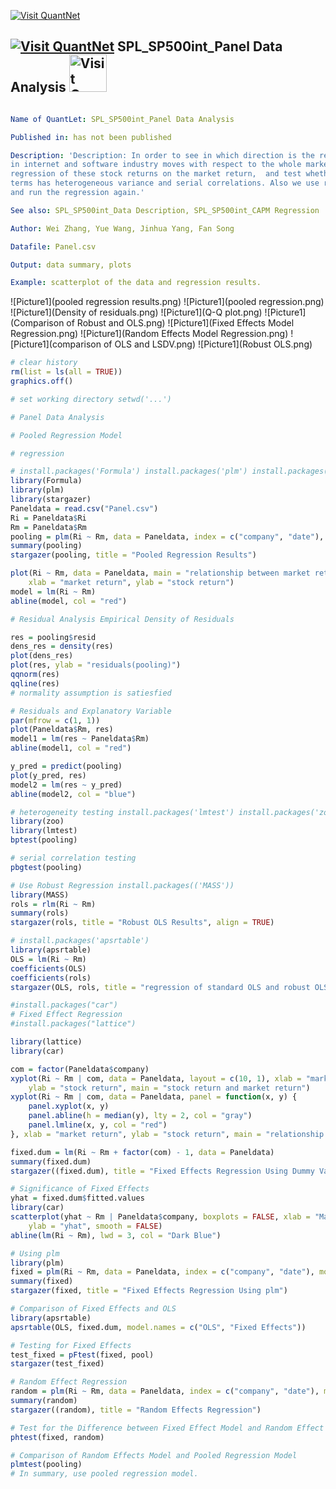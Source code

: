 [<img src="https://github.com/QuantLet/Styleguide-and-Validation-procedure/blob/master/pictures/banner.png" alt="Visit QuantNet">](http://quantlet.de/index.php?p=info)

## [<img src="https://github.com/QuantLet/Styleguide-and-Validation-procedure/blob/master/pictures/qloqo.png" alt="Visit QuantNet">](http://quantlet.de/) **SPL_SP500int_Panel Data Analysis** [<img src="https://github.com/QuantLet/Styleguide-and-Validation-procedure/blob/master/pictures/QN2.png" width="60" alt="Visit QuantNet 2.0">](http://quantlet.de/d3/ia)

```yaml

Name of QuantLet: SPL_SP500int_Panel Data Analysis

Published in: has not been published

Description: 'Description: In order to see in which direction is the return of stocks 
in internet and software industry moves with respect to the whole market, we run pooled 
regression of these stock returns on the market return,  and test whether the error 
terms has heterogeneous variance and serial correlations. Also we use robust variance 
and run the regression again.'

See also: SPL_SP500int_Data Description, SPL_SP500int_CAPM Regression

Author: Wei Zhang, Yue Wang, Jinhua Yang, Fan Song

Datafile: Panel.csv

Output: data summary, plots

Example: scatterplot of the data and regression results.

```

![Picture1](pooled regression results.png)
![Picture1](pooled regression.png)
![Picture1](Density of residuals.png)
![Picture1](Q-Q plot.png)
![Picture1](Comparison of Robust and OLS.png)
![Picture1](Fixed Effects Model Regression.png)
![Picture1](Random Effects Model Regression.png)
![Picture1](comparison of OLS and LSDV.png)
![Picture1](Robust OLS.png)



```r
# clear history
rm(list = ls(all = TRUE))
graphics.off()

# set working directory setwd('...')

# Panel Data Analysis

# Pooled Regression Model

# regression

# install.packages('Formula') install.packages('plm') install.packages('stargazer')
library(Formula)
library(plm)
library(stargazer)
Paneldata = read.csv("Panel.csv")
Ri = Paneldata$Ri
Rm = Paneldata$Rm
pooling = plm(Ri ~ Rm, data = Paneldata, index = c("company", "date"), model = "pooling")
summary(pooling)
stargazer(pooling, title = "Pooled Regression Results")

plot(Ri ~ Rm, data = Paneldata, main = "relationship between market return and stock return", 
    xlab = "market return", ylab = "stock return")
model = lm(Ri ~ Rm)
abline(model, col = "red")

# Residual Analysis Empirical Density of Residuals

res = pooling$resid
dens_res = density(res)
plot(dens_res)
plot(res, ylab = "residuals(pooling)")
qqnorm(res)
qqline(res)
# normality assumption is satiesfied

# Residuals and Explanatory Variable
par(mfrow = c(1, 1))
plot(Paneldata$Rm, res)
model1 = lm(res ~ Paneldata$Rm)
abline(model1, col = "red")

y_pred = predict(pooling)
plot(y_pred, res)
model2 = lm(res ~ y_pred)
abline(model2, col = "blue")

# heterogeneity testing install.packages('lmtest') install.packages('zoo')
library(zoo)
library(lmtest)
bptest(pooling)

# serial correlation testing
pbgtest(pooling)

# Use Robust Regression install.packages(('MASS'))
library(MASS)
rols = rlm(Ri ~ Rm)
summary(rols)
stargazer(rols, title = "Robust OLS Results", align = TRUE)

# install.packages('apsrtable')
library(apsrtable)
OLS = lm(Ri ~ Rm)
coefficients(OLS)
coefficients(rols)
stargazer(OLS, rols, title = "regression of standard OLS and robust OLS")

#install.packages("car")
# Fixed Effect Regression
#install.packages("lattice")

library(lattice)
library(car)

com = factor(Paneldata$company)
xyplot(Ri ~ Rm | com, data = Paneldata, layout = c(10, 1), xlab = "market return", 
    ylab = "stock return", main = "stock return and market return")
xyplot(Ri ~ Rm | com, data = Paneldata, panel = function(x, y) {
    panel.xyplot(x, y)
    panel.abline(h = median(y), lty = 2, col = "gray")
    panel.lmline(x, y, col = "red")
}, xlab = "market return", ylab = "stock return", main = "relationship between market return and stock return")

fixed.dum = lm(Ri ~ Rm + factor(com) - 1, data = Paneldata)
summary(fixed.dum)
stargazer((fixed.dum), title = "Fixed Effects Regression Using Dummy Variables")

# Significance of Fixed Effects
yhat = fixed.dum$fitted.values
library(car)
scatterplot(yhat ~ Rm | Paneldata$company, boxplots = FALSE, xlab = "Market price", 
    ylab = "yhat", smooth = FALSE)
abline(lm(Ri ~ Rm), lwd = 3, col = "Dark Blue")

# Using plm
library(plm)
fixed = plm(Ri ~ Rm, data = Paneldata, index = c("company", "date"), model = "within")
summary(fixed)
stargazer(fixed, title = "Fixed Effects Regression Using plm")

# Comparison of Fixed Effects and OLS
library(apsrtable)
apsrtable(OLS, fixed.dum, model.names = c("OLS", "Fixed Effects"))

# Testing for Fixed Effects
test_fixed = pFtest(fixed, pool)
stargazer(test_fixed)

# Random Effect Regression
random = plm(Ri ~ Rm, data = Paneldata, index = c("company", "date"), model = "random")
summary(random)
stargazer((random), title = "Random Effects Regression")

# Test for the Difference between Fixed Effect Model and Random Effect Model
phtest(fixed, random)

# Comparison of Random Effects Model and Pooled Regression Model
plmtest(pooling)
# In summary, use pooled regression model.

```
